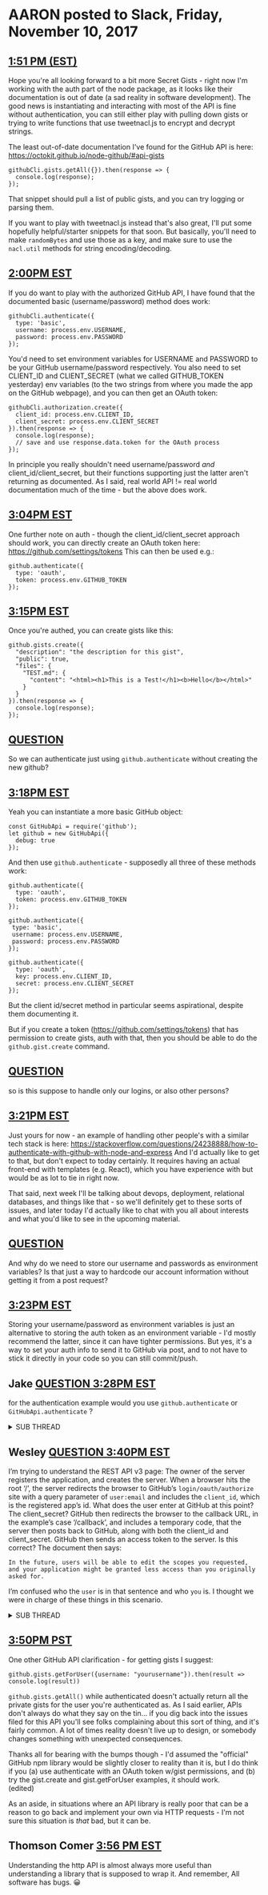 # AARON posted to Slack, Friday, November 10, 2017
## [1:51 PM (EST)](https://lambdaschoolpro.slack.com/archives/G5TDU61DE/p1510339876000055)
Hope you're all looking forward to a bit more Secret Gists - right now I'm working with the auth part of the node package, as it looks like their documentation is out of date (a sad reality in software development). The good news is instantiating and interacting with most of the API is fine without authentication, you can still either play with pulling down gists or trying to write functions that use tweetnacl.js to encrypt and decrypt strings.

The least out-of-date documentation I've found for the GitHub API is here: https://octokit.github.io/node-github/#api-gists
```
githubCli.gists.getAll({}).then(response => {
  console.log(response);
});
```
That snippet should pull a list of public gists, and you can try logging or parsing them.

If you want to play with tweetnacl.js instead that's also great, I'll put some hopefully helpful/starter snippets for that soon. But basically, you'll need to make `randomBytes` and use those as a key, and make sure to use the `nacl.util` methods for string encoding/decoding.


## [2:00PM EST](https://lambdaschoolpro.slack.com/archives/G5TDU61DE/p1510340406000202)
If you do want to play with the authorized GitHub API, I have found that the documented basic (username/password) method does work:
```
githubCli.authenticate({
  type: 'basic',
  username: process.env.USERNAME,
  password: process.env.PASSWORD
});
```
You'd need to set environment variables for USERNAME and PASSWORD to be your GitHub username/password respectively. You also need to set CLIENT_ID and CLIENT_SECRET (what we called GITHUB_TOKEN yesterday) env variables (to the two strings from where you made the app on the GitHub webpage), and you can then get an OAuth token:
```
githubCli.authorization.create({
  client_id: process.env.CLIENT_ID,
  client_secret: process.env.CLIENT_SECRET
}).then(response => {
  console.log(response);
  // save and use response.data.token for the OAuth process
});
```
In principle you really shouldn't need username/password *and* client_id/client_secret, but their functions supporting just the latter aren't returning as documented. As I said, real world API != real world documentation much of the time - but the above does work.

## [3:04PM EST](https://lambdaschoolpro.slack.com/archives/G5TDU61DE/p1510344246000315)
One further note on auth - though the client_id/client_secret approach should work, you can directly create an OAuth token here: https://github.com/settings/tokens
This can then be used e.g.:
```
github.authenticate({
  type: 'oauth',
  token: process.env.GITHUB_TOKEN
});
```

## [3:15PM EST](https://lambdaschoolpro.slack.com/archives/G5TDU61DE/p1510344947000328)
Once you're authed, you can create gists like this:
```
github.gists.create({
  "description": "the description for this gist",
  "public": true,
  "files": {
    "TEST.md": {
      "content": "<html><h1>This is a Test!</h1><b>Hello</b></html>"
    }
  }
}).then(response => {
  console.log(response);
});
```

## [QUESTION](https://lambdaschoolpro.slack.com/archives/G5TDU61DE/p1510345006000030)
So we can authenticate just using
`github.authenticate`
without creating the new github?

## [3:18PM EST](https://lambdaschoolpro.slack.com/archives/G5TDU61DE/p1510345087000356)
Yeah you can instantiate a more basic GitHub object:
```
const GitHubApi = require('github');
let github = new GitHubApi({
  debug: true
});
```
And then use `github.authenticate` - supposedly all three of these methods work:
```
github.authenticate({
  type: 'oauth',
  token: process.env.GITHUB_TOKEN
});

github.authenticate({
 type: 'basic',
 username: process.env.USERNAME,
 password: process.env.PASSWORD
});

github.authenticate({
  type: 'oauth',
  key: process.env.CLIENT_ID,
  secret: process.env.CLIENT_SECRET
});
```
But the client id/secret method in particular seems aspirational, despite them documenting it.

But if you create a token (https://github.com/settings/tokens) that has permission to create gists, auth with that, then you should be able to do the `github.gist.create` command.

## [QUESTION](https://lambdaschoolpro.slack.com/archives/G5TDU61DE/p1510345207000156)
so is this suppose to handle only our logins, or also other persons?

## [3:21PM EST](https://lambdaschoolpro.slack.com/archives/G5TDU61DE/p1510345318000452)
Just yours for now - an example of handling other people's with a similar tech stack is here: https://stackoverflow.com/questions/24238888/how-to-authenticate-with-github-with-node-and-express
And I'd actually like to get to that, but don't expect to today certainly. It requires having an actual front-end with templates (e.g. React), which you have experience with but would be as lot to tie in right now.

That said, next week I'll be talking about devops, deployment, relational databases, and things like that - so we'll definitely get to these sorts of issues, and later today I'd actually like to chat with you all about interests and what you'd like to see in the upcoming material.

## [QUESTION](https://lambdaschoolpro.slack.com/archives/G5TDU61DE/p1510345349000124)
And why do we need to store our username and passwords as environment variables? Is that just a way to hardcode our account information without getting it from a post request?

## [3:23PM EST](https://lambdaschoolpro.slack.com/archives/G5TDU61DE/p1510345406000103)
Storing your username/password as environment variables is just an alternative to storing the auth token as an environment variable - I'd mostly recommend the latter, since it can have tighter permissions. But yes, it's a way to set your auth info to send it to GitHub via post, and to not have to stick it directly in your code so you can still commit/push.

## Jake [QUESTION 3:28PM EST](https://lambdaschoolpro.slack.com/archives/G5TDU61DE/p1510345731000049)
for the authentication example would you use
```github.authenticate```
or
```GitHubApi.authenticate```
?

<details><summary>SUB THREAD</summary><p>

- Aaron Gallant [32 minutes ago]
  - Probably `github.authenticate` - `GitHubApi` is the name assigned to importing the library, while `github` is assigned to the instance that is created with `GitHubApi()`.

- Jake Cooley [29 minutes ago]
  - @Aaron I keep getting
  - ```cannot match against null or undefined```
  - doing this:

  ```
  const github = new GithubApi({
    debug: true
  });

  github.authenticate({
    type: 'oauth',
    key: process.env.CLIENT_ID,
    secret: process.env.CLIENT_SECRET
  });
  ```

- Aaron Gallant [28 minutes ago]
  - Try `let github` instead of `const` - constants are a great practice, but I suspect the github object in this case needs to be able to update itself.

- Jake Cooley [28 minutes ago]
  - let was giving me an error with the linter
  - edit: seems to be working now but with the same result as before (edited)

- Aaron Gallant [26 minutes ago]
  - Working as in the linter accepts let, but you get the same error?

- Jake Cooley [25 minutes ago]
  - It worked when I saved it but when i restarted the server it gave me the linter error again

- Aaron Gallant [25 minutes ago]
  - Ah okay, so the linter error I'm guessing is it doesn't like a top-level `let` - you can try putting it inside a class or function.

- Jake Cooley [22 minutes ago]
  - `error  'github' is never reassigned. Use 'const' instead  prefer-const`
  - That was the specific error

- Aaron Gallant [16 minutes ago]
  - Okay, did some testing and actually `const` seems to work for fine (at least I don't get that error on authenticate). Try starting `node` from the command line in your project path and running:

  ```
  const GitHubApi = require('github');

  const github = new GitHubApi({
    debug: true
  });

  github.authenticate({
    type: 'oauth',
    token: process.env.GITHUB_TOKEN
  });
  ```

- Jake Cooley [15 minutes ago]
  - Is the github token supposed to be the personal access token?

- Aaron Gallant [11 minutes ago]
  - The GitHub token should be made here: https://github.com/settings/tokens
  - And you should check "create gists" for its permissions but nothing else (unless you want to).

- Jake Cooley [7 minutes ago]
  - we juststore it like this?
  - `<cmd> GITHUB_TOKEN=<personal access token>`
  - Not as a string or anything strange like that?

- Aaron Gallant [4 minutes ago]
  - Yeah you can run it directly - you can wrap it on quotes too, e.g. `GITHUB_TOKEN="yourgithubtoken"`. It won't make a difference in this case since the string should just be alphanumeric, but for strings with spaces/funkiness quotes can help on the command line.

- Jake Cooley [1 minute ago]
  - I'm still getting the same error. This is all supposed to be inside the
  - `'/login'`
  - route, correct?

- Aaron Gallant [6 minutes ago]
  - Ah okay, yeah triggering via the route is slightly different. TBH I'd put that route in when I was planning to have an actual other-user login, but then I saw you've not worked with express+front-end yet. I'd put this code just in the top-level of your file and forget about that route for now - it can still be useful, but for the basic logging in just as you you don't need it.

- Jake Cooley [3 minutes ago]
  - Oh, gotcha. How do I test if I'm authenticated then?
  - When I ran those commands through node it let me enter everything without any errors but is there a way to confirm it worked? Or does the lack of errors mean that it worked?

- Aaron Gallant [1 minute ago]
  - The lack of errors probably means it worked, but a way to test would be to run something that will have a side effect, e.g. create a gist:
  ```
  github.gists.create({
    "description": "the description for this gist",
    "public": false,
    "files": {
      "TEST.md": {
        "content": "<html><h1>This is a Test!</h1><b>Hello</b></html>"
      }
    }
  }).then(response => {
    console.log(response);
  });
  ```

  - Then go to gist.github.com as yourself and see if you see it.
  - And you can run that code either manually in node, in the top level of app.js for testing, or actually put it in a route and trigger it by sending a request to express (e.g. a post to /gist or such).

- Jake Cooley [3 minutes ago]
  - I'm guessing it worked. Does this link work for you?  https://gist.github.com/97fb6f58bd1257b0e1dbe5701ac3982e

- Aaron Gallant [< 1 minute ago]
- Yep, it does! You should now also try the `gist.getForUser` call and see if you can get a list that includes that gist.

- Jake Cooley [< 1 minute ago]
  - Would there be an easier way to do this where we throw it all in a get request and res.json everything?

- Aaron Gallant [2 minutes ago]
  - This can definitely be refined - as you noticed, the gist.create call takes JSON, so for actually wiring it up to express you can make a route that listens for a request with a JSON body and passes that on to the GitHub API. As far as res.json, you can also take the success/failure response from GitHub (which it returns as JSON) and give that to express to render as you want. I definitely encourage trying to do both of those things, so you can interact with it more naturally and see the output. (edited)

- Jake Cooley [2 minutes ago]
  - and the gists getAll function seems to work and returns a list of gists. Thanks for the help!

- Aaron Gallant [1 minute ago]
  - gist.getAll works for you? I actually only got gist.getForUser to work, so that's interesting. Glad it's working though, and looking forward to seeing your code!

- Jake Cooley [1 minute ago]
  - Here is what it returned: https://pastebin.com/tu1aHj9F Does that look like it returned the correct information?

- I think what it did is it treated you as unauthenticated, and returned a list of the few most recent public gists across all of GitHub. There are definitely interesting uses for that (some sort of "What's new on GitHub?" app), but yeah if you want to get back *your* gists try the `gist.getForUser({username: "yourusername"}).then(...` call. Also, though it was definitely helpful to see your output, I'd suggest deleting that pastebin as it does have your access_token in it.

- Jake Cooley [2 minutes ago]
  - Whoops, thanks. I deleted the token from my github so it should be fine.

</p></details>


## Wesley [QUESTION 3:40PM EST](https://lambdaschoolpro.slack.com/archives/G5TDU61DE/p1510346437000238)
I’m trying to understand the REST API v3 page: The owner of the server  registers the application, and creates the server.  When a browser hits the root ‘/’, the server redirects the browser to GitHub’s `login/oauth/authorize` site with a query parameter of `user:email` and includes the `client_id`, which is the registered app’s id.  What does the user enter at GitHub at this point?  The client_secret?  GitHub then redirects the browser to the callback URL, in the example’s case ‘/callback’, and includes a temporary code, that the server then posts back to GitHub, along with both the client_id  and client_secret.  GitHub then sends an access token to the server.  Is this correct?  The document then says:

```
In the future, users will be able to edit the scopes you requested, and your application might be granted less access than you originally asked for.
```

I’m confused who the `user` is in that sentence and who `you` is.  I thought we were in charge of these things in this scenario.

<details><summary>SUB THREAD</summary><p>

- Aaron Gallant [40 minutes ago]
  - This Stack Overflow link may help a bit overall: https://stackoverflow.com/questions/24238888/how-to-authenticate-with-github-with-node-and-express

  - But in general, yeah there is supposed to be a different `you` versus the `user` in this model - the client_id/client_secret are basically `you` (the developer), authorizing the application to interact with GitHub. For the specific `user` then they also need to interact with GitHub to get an OAuth token and use that for further things (e.g. create gists, whatever).

  - In the specific code we're working on this is a little confused because you haven't worked on applications that really combine the back-end and front-end, so `you` and `user` end up being the same, even though in practice it can/should be different.

  - For now I'd suggest getting an OAuth token directly from https://github.com/settings/tokens rather than worrying about the client id/secret, and essentially just being a single user from the server. This can and should be extended to let other users log in, but we won't get to that in this particular app.


- Wesley Harvey [37 minutes ago]
  - Ok; so basically skip everything about getting authenticated, and start with making authenticated requests because the token will be stored in our environment?

- Aaron Gallant [37 minutes ago]
  - Yep - storing the token in the environment is a form of authentication really, but just the shortest and simplest one.

</p></details>


## [3:50PM PST](https://lambdaschoolpro.slack.com/archives/G5TDU61DE/p1510347031000229)
One other GitHub API clarification - for getting gists I suggest:
```
github.gists.getForUser({username: "yourusername"}).then(result => console.log(result))
```
`github.gists.getAll()` while authenticated doesn't actually return all the private gists for the user you're authenticated as. As I said earlier, APIs don't always do what they say on the tin... if you dig back into the issues filed for this API you'll see folks complaining about this sort of thing, and it's fairly common. A lot of times reality doesn't live up to design, or somebody changes something with unexpected consequences.

<summary>Thanks all for bearing with the bumps though - I'd assumed the "official" GitHub npm library would be slightly closer to reality than it is, but I do think if you (a) use authenticate with an OAuth token w/gist permissions, and (b) try the gist.create and gist.getForUser examples, it should work.</summary> (edited)

As an aside, in situations where an API library is really poor that can be a reason to go back and implement your own via HTTP requests - I'm not sure this situation is *that* bad, but it can be.

## Thomson Comer [3:56 PM EST](https://lambdaschoolpro.slack.com/archives/G5TDU61DE/p1510347376000469)
Understanding the http API is almost always more useful than understanding a library that is supposed to wrap it. And remember, All software has bugs. :grinning:
